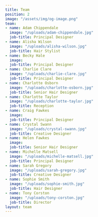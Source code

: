 ```yaml
---
title: Team
position: 2
image: "/assets/img/og-image.png"
team:
- name: Adam Chippendale
  image: "/uploads/adam-chippendale.jpg"
  job-title: Principal Designer
- name: Alisha Wilson
  image: "/uploads/alisha-wilson.jpg"
  job-title: Hair Stylist
- name: Becky Hale
  image: 
  job-title: Principal Designer
- name: Charlie Clare
  image: "/uploads/charlie-clare.jpg"
  job-title: Principal Designer
- name: Charlotte Osborn
  image: "/uploads/charlotte-osborn.jpg"
  job-title: Senior Hair Designer
- name: Charlotte Taylor
  image: "/uploads/charlotte-taylor.jpg"
  job-title: Reception
- name: Craig Fawkes
  image: 
  job-title: Principal Designer
- name: Crystal Swann
  image: "/uploads/crystal-swann.jpg"
  job-title: Creative Designer
- name: Helen Fawkes
  image: 
  job-title: Senior Hair Designer
- name: Michelle Matsell
  image: "/uploads/michelle-matsell.jpg"
  job-title: Principal Designer
- name: Sarah Gregory
  image: "/uploads/sarah-gregory.jpg"
  job-title: Creative Designer
- name: Sophie Smith
  image: "/uploads/sophie-smith.jpg"
  job-title: Hair Designer
- name: Tony Corston
  image: "/uploads/tony-corston.jpg"
  job-title: Director
layout: team
---
```


